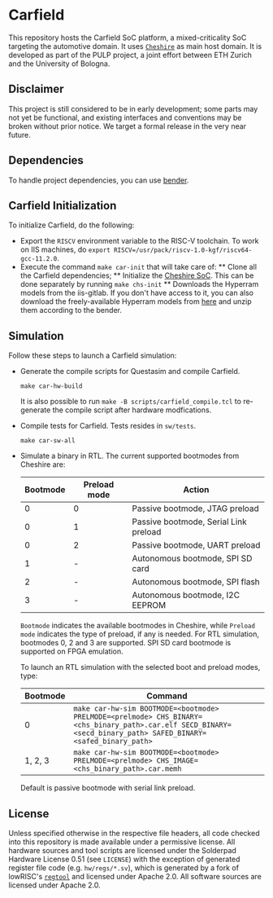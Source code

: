 # Carfield

This repository hosts the Carfield SoC platform, a mixed-criticality SoC
targeting the automotive domain. It uses
[`Cheshire`](https://github.com/pulp-platform/cheshire) as main host domain. It
is developed as part of the PULP project, a joint effort between ETH Zurich and
the University of Bologna.

## Disclaimer

This project is still considered to be in early development; some parts may not
yet be functional, and existing interfaces and conventions may be broken without
prior notice. We target a formal release in the very near future.

## Dependencies
To handle project dependencies, you can use
[bender](https://github.com/pulp-platform/bender).

## Carfield Initialization
To initialize Carfield, do the following:
 * Export the `RISCV` environment variable to the RISC-V toolchain. To work on IIS machines,
 do `export RISCV=/usr/pack/riscv-1.0-kgf/riscv64-gcc-11.2.0`.
 * Execute the command `make car-init` that will take care of:
   ** Clone all the Carfield dependencies;
   ** Initialize the [Cheshire SoC](https://github.com/pulp-platform/cheshire). This can be
	  done separately by running `make chs-init`
   ** Downloads the Hyperram models from the iis-gitlab. If you don't have access to it, you
	  can also download the freely-available Hyperram models from
	  [here](https://www.cypress.com/documentation/models/verilog/s27kl0641-s27ks0641-verilog)
	  and unzip them according to the bender.

## Simulation

Follow these steps to launch a Carfield simulation:

* Generate the compile scripts for Questasim and compile Carfield.

   ```
   make car-hw-build
   ```

  It is also possible to run `make -B scripts/carfield_compile.tcl` to
  re-generate the compile script after hardware modfications.

* Compile tests for Carfield. Tests resides in `sw/tests`.

  ```
  make car-sw-all
  ```

* Simulate a binary in RTL. The current supported bootmodes from Cheshire are:

  | Bootmode | Preload mode | Action |
  | --- | --- | --- |
  | 0 | 0 | Passive bootmode, JTAG preload |
  | 0 | 1 | Passive bootmode, Serial Link preload |
  | 0 | 2 | Passive bootmode, UART preload |
  | 1 | - | Autonomous bootmode, SPI SD card |
  | 2 | - | Autonomous bootmode, SPI flash |
  | 3 | - | Autonomous bootmode, I2C EEPROM |

  `Bootmode` indicates the available bootmodes in Cheshire, while `Preload mode`
  indicates the type of preload, if any is needed. For RTL simulation, bootmodes
  0, 2 and 3 are supported. SPI SD card bootmode is supported on FPGA emulation.

  To launch an RTL simulation with the selected boot and preload modes, type:

  | Bootmode | Command |
  | --- | --- |
  | 0 | `make car-hw-sim BOOTMODE=<bootmode> PRELMODE=<prelmode> CHS_BINARY=<chs_binary_path>.car.elf SECD_BINARY=<secd_binary_path> SAFED_BINARY=<safed_binary_path>`  |
  | 1, 2, 3 | `make car-hw-sim BOOTMODE=<bootmode> PRELMODE=<prelmode> CHS_IMAGE=<chs_binary_path>.car.memh`  |

  Default is passive bootmode with serial link preload.

## License

Unless specified otherwise in the respective file headers, all code checked into
this repository is made available under a permissive license. All hardware
sources and tool scripts are licensed under the Solderpad Hardware License 0.51
(see `LICENSE`) with the exception of generated register file code (e.g.
`hw/regs/*.sv`), which is generated by a fork of lowRISC's
[`regtool`](https://github.com/lowRISC/opentitan/blob/master/util/regtool.py)
and licensed under Apache 2.0. All software sources are licensed under Apache
2.0.
